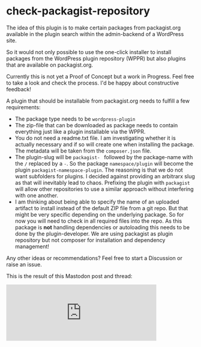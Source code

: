 # check-packagist-repository

The idea of this plugin is to make certain packages from packagist.org available in the
plugin search within the admin-backend of a WordPress site.

So it would not only possible to use the one-click installer to install packages from the WordPress plugin repository
(WPPR) but also plugins that are available on packagist.org.

Currently this is not yet a Proof of Concept but a work in Progress. Feel free to take a look
and check the process. I'd be happy about constructive feedback!

A plugin that should be installable from packagist.org needs to fulfill a few requirements:

* The package type needs to be `wordpress-plugin`
* The zip-file that can be downloaded as package needs to contain everything just like a plugin installable via the
  WPPR.
* You do not need a readme.txt file. I am investigating whether it is actually necessary and if so will create one
  when installing the package. The metadata will be taken from the `composer.json` file.
* The plugin-slug will be `packagist- ` followed by the package-name with the `/` replaced by a `-`. So the package
  `namespace/plugin` will become the plugin `packagist-namespace-plugin`. The reasoning is that we do not want subfolders for
  plugins. I decided against providing an arbitrarx slug as that will inevitably lead to chaos. Prefixing the plugin
  with `packagist` will allow other repositories to use a similar approach without interfering with one another.
* I am thinking about being able to specify the name of an uploaded artifact to install instead of the default ZIP file
  from a git repo. But that might be very specific depending on the underlying package. So for now you will need to
  check in all required files into the repo. As this package is **not** handling dependencies or autoloading this needs
  to be done by the plugin-developer. We are using packagist as plugin repository but not
  composer for installation and dependency management!

Any other ideas or recommendations? Feel free to start a Discussion or raise an issue.


This is the result of this Mastodon post and thread:

<iframe src="https://phpc.social/@heiglandreas/113298896531725865/embed" class="mastodon-embed" style="max-width: 100%; border: 0" width="400" allowfullscreen="allowfullscreen"></iframe><script src="https://phpc.social/embed.js" async="async"></script>
